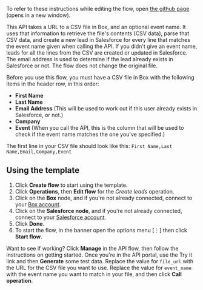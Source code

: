 To refer to these instructions while editing the flow, open [the github page](https://github.com/ot4i/app-connect-templates/blob/master/resources/markdown/API%20to%20create%20leads%20in%20Salesforce%20using%20a%20csv%20file%20from%20Box_instructions.md) (opens in a new window).

This API takes a URL to a CSV file in Box, and an optional event name. It uses that information to retrieve the file's contents (CSV data), parse that CSV data, and create a new lead in Salesforce for every line that matches the event name given when calling the API. If you didn't give an event name, leads for all the lines from the CSV are created or updated in Salesforce.  The email address is used to determine if the lead already exists in Salesforce or not. The flow does not change the original file.

Before you use this flow, you must have a CSV file in Box with the following items in the header row, in this order:
* **First Name** 
* **Last Name**
* **Email Address** (This will be used to work out if this user already exists in Salesforce, or not.)
* **Company**
* **Event** (When you call the API, this is the column that will be used to check if the event name matches the one you've specified.)

The first line in your CSV file should look like this:
`First Name,Last Name,Email,Company,Event`

## Using the template

1. Click **Create flow** to start using the template.
1. Click **Operations**, then **Edit flow** for the _Create leads_ operation.
1. Click on the **Box** node, and if you're not already connected, connect to your [Box account](https://developer.ibm.com/integration/docs/app-connect/how-to-guides-for-apps/use-ibm-app-connect-box/).
1. Click on the **Salesforce node**, and if you're not already connected, connect to your [Salesforce account](https://developer.ibm.com/integration/docs/app-connect/how-to-guides-for-apps/use-ibm-app-connect-salesforce/).
1. Click **Done**.
1. To start the flow, in the banner open the options menu [&#8942;] then click **Start flow**.

Want to see if working? Click **Manage** in the API flow, then follow the instructions on getting started. Once you're in the API portal, use the Try it link and then **Generate** some test data. Replace the value for `file_url` with the URL for the CSV file you want to use. Replace the value for `event_name` with the event name you want to match in your file, and then click **Call operation**.
